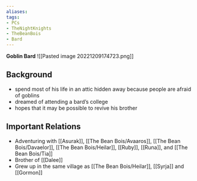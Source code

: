 ```yaml
---
aliases: 
tags:
- PCs
- TheNightKnights
- TheBeanBois
- Bard
---
```

**Goblin Bard**
![[Pasted image 20221209174723.png]]

## Background
- spend most of his life in an attic hidden away because people are afraid of goblins 
- dreamed of attending a bard’s college
- hopes that it may be possible to revive his brother

## Important Relations

* Adventuring with [[Asurak]], [[The Bean Bois/Avaaros]], [[The Bean Bois/Davaelor]], [[The Bean Bois/Heilar]], [[Ruby]], [[Runa]], and [[The Bean Bois/Tia]]
* Brother of [[Dalee]]
* Grew up in the same village as [[The Bean Bois/Heilar]], [[Syrja]] and [[Gormon]]

